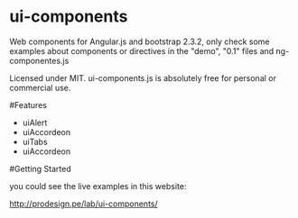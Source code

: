 # ui-components

Web components for Angular.js and bootstrap 2.3.2, only check some examples about components or directives in the "demo", "0.1" files and ng-componentes.js

Licensed under MIT. ui-components.js is absolutely free for personal or commercial use.

#Features

- uiAlert
- uiAccordeon
- uiTabs
- uiAccordeon

#Getting Started

you could see the live examples in this website:

http://prodesign.pe/lab/ui-components/

